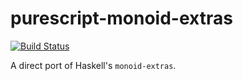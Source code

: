 # purescript-monoid-extras

[![Build Status](https://secure.travis-ci.org/diagrams/monoid-extras.png)](http://travis-ci.org/diagrams/monoid-extras)

A direct port of Haskell's `monoid-extras`.